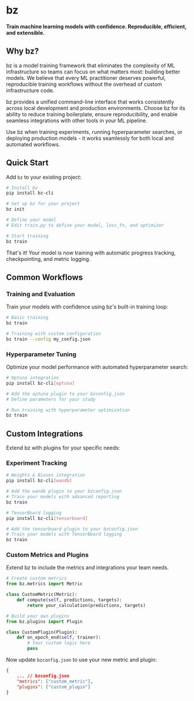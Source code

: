 # bz

**Train machine learning models with confidence. Reproducible, efficient, and extensible.**

## Why bz?

bz is a model training framework that eliminates the complexity of ML infrastructure so teams can focus on what matters most: building better models. We believe that every ML practitioner deserves powerful, reproducible training workflows without the overhead of custom infrastructure code.

bz provides a unified command-line interface that works consistently across local development and production environments. Choose bz for its ability to reduce training boilerplate, ensure reproducibility, and enable seamless integrations with other tools in your ML pipeline.

Use bz when training experiments, running hyperparameter searches, or deploying production models - it works seamlessly for both local and automated workflows.

## Quick Start

Add `bz` to your existing project:

```bash
# Install bz
pip install bz-cli

# Set up bz for your project
bz init

# Define your model
# Edit train.py to define your model, loss_fn, and optimizer

# Start training
bz train
```

That's it! Your model is now training with automatic progress tracking, checkpointing, and metric logging.

## Common Workflows

### Training and Evaluation

Train your models with confidence using bz's built-in training loop:

```bash
# Basic training
bz train

# Training with custom configuration
bz train --config my_config.json
```

### Hyperparameter Tuning

Optimize your model performance with automated hyperparameter search:

```bash
# Optuna integration
pip install bz-cli[optuna]

# Add the optuna plugin to your bzconfig.json
# Define parameters for your study

# Run training with hyperparameter optimization
bz train
```

## Custom Integrations

Extend bz with plugins for your specific needs:

### Experiment Tracking
```bash
# Weights & Biases integration
pip install bz-cli[wandb]

# Add the wandb plugin to your bzconfig.json
# Train your models with advanced reporting
bz train

# TensorBoard logging
pip install bz-cli[tensorboard]

# Add the tensorboard plugin to your bzconfig.json
# Train your models with TensorBoard logging
bz train
```

### Custom Metrics and Plugins

Extend bz to include the metrics and integrations your team needs.

```python
# Create custom metrics
from bz.metrics import Metric

class CustomMetric(Metric):
    def compute(self, predictions, targets):
        return your_calculation(predictions, targets)

# Build your own plugins
from bz.plugins import Plugin

class CustomPlugin(Plugin):
    def on_epoch_end(self, trainer):
        # Your custom logic here
        pass
```

Now update `bzconfig.json` to use your new metric and plugin:

```json
{
    ... // bzconfig.json
    "metrics": ["custom_metric"],
    "plugins": ["custom_plugin"]
}
```
